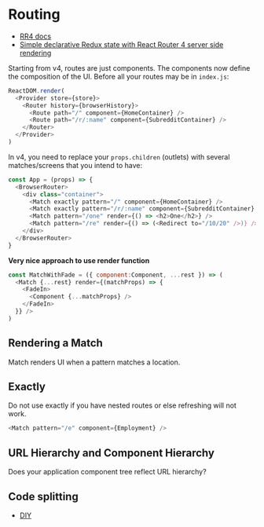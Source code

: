 # Routing

* [RR4 docs](https://react-router.now.sh/)
* [Simple declarative Redux state with React Router 4 server side rendering](https://medium.com/@AlexFaunt/satisfying-your-apps-state-343118b0730d#.gh5ihu9ii)

Starting from v4, routes are just components. The components now define the composition of the UI. Before all your routes may be in `index.js`:

```js
ReactDOM.render(
  <Provider store={store}>
    <Router history={browserHistory}>
      <Route path="/" component={HomeContainer} />
      <Route path="/r/:name" component={SubredditContainer} />
    </Router>
  </Provider>
)
```

In v4, you need to replace your `props.children` (outlets) with several matches/screens that you intend to have:

```js
const App = (props) => {
  <BrowserRouter>
    <div class="container">
      <Match exactly pattern="/" component={HomeContainer} />
      <Match exactly pattern="/r/:name" component={SubredditContainer} />
      <Match pattern="/one" render={() => <h2>One</h2>} />
      <Match pattern="/re" render={() => (<Redirect to="/10/20" />)} />
    </div>
  </BrowserRouter>
}
```

**Very nice approach to use render function**

```js
const MatchWithFade = ({ component:Component, ...rest }) => (
  <Match {...rest} render={(matchProps) => {
    <FadeIn>
      <Component {...matchProps} />
    </FadeIn>
  }} />
)
```

## Rendering a Match

Match renders UI when a pattern matches a location.

## Exactly

Do not use exactly if you have nested routes or else refreshing will not work.

```js
<Match pattern="/e" component={Employment} />
```

## URL Hierarchy and Component Hierarchy

Does your application component tree reflect URL hierarchy?

## Code splitting

* [DIY](https://twitter.com/ryanflorence/status/775743520615206913)